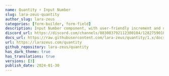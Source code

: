 ```yaml
---
name: Quantity ⚡️ Input Number
slug: lara-zeus-quantity
author_slug: lara-zeus
categories: [form-builder, form-field]
description: Input Number component, with user-friendly increment and decrement controls.
discord_url: https://discord.com/channels/883083792112300104/1282759018477125716
docs_url: https://raw.githubusercontent.com/lara-zeus/quantity/1.x/docs/filament.md
url: https://larazeus.com/quantity
github_repository: lara-zeus/quantity
has_dark_theme: true
has_translations: true
versions: [3]
publish_date: 2024-01-30
---
```

